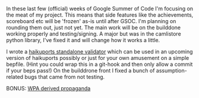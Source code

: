 In these last few (official) weeks of Google Summer of Code I'm focusing on the meat of my project. This means that side features like the achievements, scoreboard etc will be 'frozen' as-is until after GSOC. I'm planning on rounding them out, just not yet. The main work will be on the builddone working properly and testing/signing. A major but was in the camlistore python library, I've fixed it and will change how it works a little. 

I wrote a [haikuports standalone validator](https://github.com/jrabbit/batisseur-planning/blob/master/haikuports-cooler/validate.py) which can be used in an upcoming version of haikuports possibly or just for your own amusement on a simple bepfile. (Hint you could wrap this in a git-hook and then only allow a commit if your beps pass!) On the builddrone front I fixed a bunch of assumption-related bugs that came from not testing.

BONUS: [WPA derived propaganda](https://github.com/jrabbit/batisseur-planning/blob/master/art/wpa-cleaning.png)